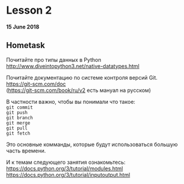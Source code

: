 # Lesson 2
**15 June 2018**

## Hometask

Почитайте про типы данных в Python  
http://www.diveintopython3.net/native-datatypes.html

Почитайте документацию по системе контроля версий Git.  
https://git-scm.com/doc  
(https://git-scm.com/book/ru/v2 есть мануал на русском)

В частности важно, чтобы вы понимали что такое:  
`git commit`  
`git push`  
`git branch`  
`git merge`  
`git pull`  
`git fetch`  

Это основные комманды, которые будут использоваться большую часть времени.

И к темам следующего занятия ознакомьтесь:  
https://docs.python.org/3/tutorial/modules.html  
https://docs.python.org/3/tutorial/inputoutput.html  
